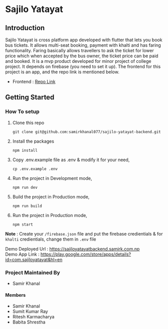 # Sajilo Yatayat

## Introduction

Sajilo Yatayat is cross platform app developed with flutter that lets you book bus tickets. It allows multi-seat booking, payment with khalti and has faring functionality. Faring basically allows travellers to ask the ticket for lower price which when accepted by the bus owner, the ticket price can be paid and booked. It is a mvp product developed for minor project of college project. It depends on firebase (you need to set it up). The frontend for this project is an app, and the repo link is mentioned below.
 - Frontend : <a href="https://github.com/samirkhanalofficial/Sajilo-Yatayat-Flutter-Bus-Ticket-Booking-With-Fare-Management">Repo Link</a>


## Getting Started

### How To setup

1. Clone this repo

   ```console
   git clone git@github.com:samirkhanal077/sajilo-yatayat-backend.git
   ```

2. Install the packages

   ```console
   npm install
   ```

3. Copy .env.example file as .env & modify it for your need,

   ```console
   cp .env.example .env
   ```

4. Run the project in Development mode,

   ```console
   npm run dev
   ```

5. Build the project in Production mode,

   ```console
   npm run build
   ```

6. Run the project in Production mode,

   ```console
   npm start
   ```

**Note** : Create your `/firebase.json` file and put the firebase credientials & for `khalti` credientials, change them in `.env` file

Demo Deployed Url : https://sajiloyatayatbackend.samirk.com.np <br/>
Demo App Link : https://play.google.com/store/apps/details?id=com.sajiloyatayat&hl=en
### Project Maintained By

- Samir Khanal

#### Members

- Samir Khanal
- Sumit Kumar Ray
- Ritesh Karmacharya
- Babita Shrestha
